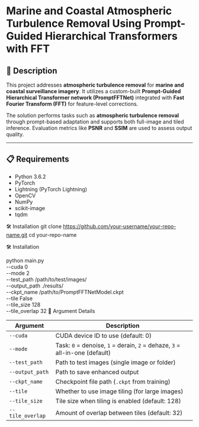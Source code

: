 # Marine and Coastal Atmospheric Turbulence Removal Using Prompt-Guided Hierarchical Transformers with FFT

## 📘 Description

This project addresses **atmospheric turbulence removal** for **marine and coastal surveillance imagery**. It utilizes a custom-built **Prompt-Guided Hierarchical Transformer network (PromptFFTNet)** integrated with **Fast Fourier Transform (FFT)** for feature-level corrections.

The solution performs tasks such as **atmospheric turbulence removal** through prompt-based adaptation and supports both full-image and tiled inference. Evaluation metrics like **PSNR** and **SSIM** are used to assess output quality.

---

## 📋 Requirements

- Python 3.6.2
- PyTorch
- Lightning (PyTorch Lightning)
- OpenCV
- NumPy
- scikit-image
- tqdm

🛠️ Installation
git clone https://github.com/your-username/your-repo-name.git
cd your-repo-name

🛠️ Installation

python main.py \
  --cuda 0 \
  --mode 2 \
  --test_path /path/to/test/images/ \
  --output_path ./results/ \
  --ckpt_name /path/to/PromptFFTNetModel.ckpt \
  --tile False \
  --tile_size 128 \
  --tile_overlap 32
🔧 Argument Details

| Argument         | Description                                                                 |
| ---------------- | --------------------------------------------------------------------------- |
| `--cuda`         | CUDA device ID to use (default: 0)                                          |
| `--mode`         | Task: `0` = denoise, `1` = derain, `2` = dehaze, `3` = all-in-one (default) |
| `--test_path`    | Path to test images (single image or folder)                                |
| `--output_path`  | Path to save enhanced output                                                |
| `--ckpt_name`    | Checkpoint file path (`.ckpt` from training)                                |
| `--tile`         | Whether to use image tiling (for large images)                              |
| `--tile_size`    | Tile size when tiling is enabled (default: 128)                             |
| `--tile_overlap` | Amount of overlap between tiles (default: 32)                               |
